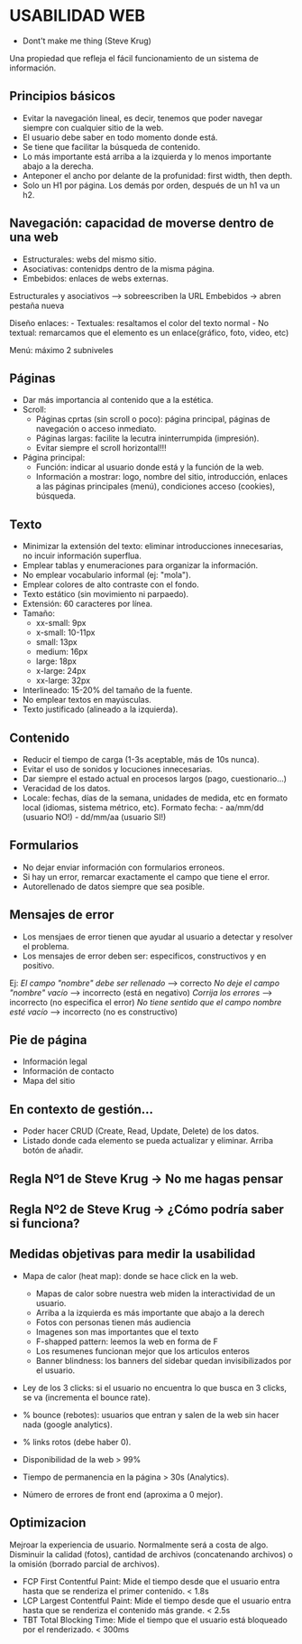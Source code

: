 # USABILIDAD WEB

- Dont't make me thing (Steve Krug)

Una propiedad que refleja el fácil funcionamiento de un sistema de información.

## Principios básicos

- Evitar la navegación lineal, es decir, tenemos que poder navegar siempre con cualquier sitio de la web.
- El usuario debe saber en todo momento donde está.
- Se tiene que facilitar la búsqueda de contenido.
- Lo más importante está arriba a la izquierda y lo menos importante abajo a la derecha.
- Anteponer el ancho por delante de la profunidad: first width, then depth.
- Solo un H1 por página. Los demás por orden, después de un h1 va un h2.

## Navegación: capacidad de moverse dentro de una web

- Estructurales: webs del mismo sitio.
- Asociativas: contenidps dentro de la misma página.
- Embebidos: enlaces de webs externas.

Estructurales y asociativos --> sobreescriben la URL
Embebidos -> abren pestaña nueva

Diseño enlaces:
    - Textuales: resaltamos el color del texto normal
    - No textual: remarcamos que el elemento es un enlace(gráfico, foto, video, etc)

Menú: máximo 2 subniveles

## Páginas

- Dar más importancia al contenido que a la estética.
- Scroll:
    - Páginas cprtas (sin scroll o poco): página principal, páginas de navegación o acceso inmediato.
    - Páginas largas: facilite la lecutra ininterrumpida (impresión).
    - Evitar siempre el scroll horizontal!!!
- Página principal:
    - Función: indicar al usuario donde está y la función de la web.
    - Información a mostrar: logo, nombre del sitio, introducción, enlaces a las páginas principales (menú), condiciones acceso (cookies), búsqueda.

## Texto

- Minimizar la extensión del texto: eliminar introducciones innecesarias, no incuir información superflua.
- Emplear tablas y enumeraciones para organizar la información.
- No emplear vocabulario informal (ej: "mola").
- Emplear colores de alto contraste con el fondo.
- Texto estático (sin movimiento ni parpaedo).
- Extensión: 60 caracteres por línea.
- Tamaño: 
    - xx-small: 9px
    - x-small:  10-11px
    - small:    13px
    - medium:   16px
    - large:    18px
    - x-large:  24px
    - xx-large: 32px
- Interlineado: 15-20% del tamaño de la fuente.
- No emplear textos en mayúsculas.
- Texto justificado (alineado a la izquierda).


## Contenido

- Reducir el tiempo de carga (1-3s aceptable, más de 10s nunca).
- Evitar el uso de sonidos y locuciones innecesarias.
- Dar siempre el estado actual en procesos largos (pago, cuestionario...)
- Veracidad de los datos.
- Locale: fechas, días de la semana, unidades de medida, etc en formato local (idiomas, sistema métrico, etc).
    Formato fecha:
        - aa/mm/dd (usuario NO!)
        - dd/mm/aa (usuario SI!)

## Formularios

- No dejar enviar información con formularios erroneos.
- Si hay un error, remarcar exactamente el campo que tiene el error.
- Autorellenado de datos siempre que sea posible.

## Mensajes de error

- Los mensjaes de error tienen que ayudar al usuario a detectar y resolver el problema.
- Los mensajes de error deben ser: especificos, constructivos y en positivo.

Ej:
    *El campo "nombre" debe ser rellenado* --> correcto
    *No deje el campo "nombre" vacío* --> incorrecto (está en negativo)
    *Corrija los errores* --> incorrecto (no especifica el error)
    *No tiene sentido que el campo nombre esté vacío* --> incorrecto (no es constructivo)

## Pie de página

- Información legal
- Información de contacto
- Mapa del sitio

## En contexto de gestión...

- Poder hacer CRUD (Create, Read, Update, Delete) de los datos.
- Listado donde cada elemento se pueda actualizar y eliminar. Arriba botón de añadir.

## Regla Nº1 de Steve Krug -> No me hagas pensar
## Regla Nº2 de Steve Krug -> ¿Cómo podría saber si funciona?

## Medidas objetivas para medir la usabilidad

- Mapa de calor (heat map): donde se hace click en la web.
    - Mapas de calor sobre nuestra web miden la interactividad de un usuario.
    - Arriba a la izquierda es más importante que abajo a la derech
    - Fotos con personas tienen más audiencia
    - Imagenes son mas importantes que el texto
    - F-shapped pattern: leemos la web en forma de F
    - Los resumenes funcionan mejor que los articulos enteros
    - Banner blindness: los banners del sidebar quedan invisibilizados por el usuario.


- Ley de los 3 clicks: si el usuario no encuentra lo que busca en 3 clicks, se va (incrementa el bounce rate).
- % bounce (rebotes): usuarios que entran y salen de la web sin hacer nada (google analytics).
- % links rotos (debe haber 0).
- Disponibilidad de la web > 99%
- Tiempo de permanencia en la página > 30s (Analytics). 
- Número de errores de front end (aproxima a 0 mejor).

## Optimizacion

Mejroar la experiencia de usuario. Normalmente será a costa de algo.
Disminuir la calidad (fotos), cantidad de archivos (concatenando archivos) o la omisión
(borrado parcial de archivos).

- FCP First Contentful Paint: Mide el tiempo desde que el usuario entra hasta que se renderiza el primer contenido. < 1.8s
- LCP Largest Contentful Paint: Mide el tiempo desde que el usuario entra hasta que se renderiza el contenido más grande. < 2.5s
- TBT Total Blocking Time: Mide el tiempo que el usuario está bloqueado por el renderizado. < 300ms